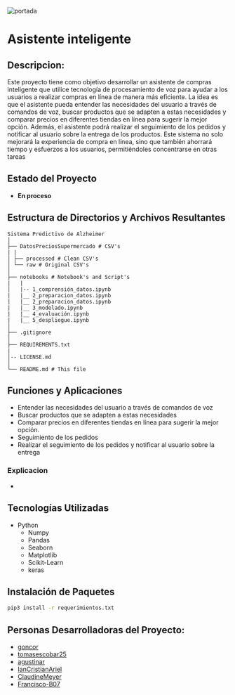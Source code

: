![portada](./data/images/portada.png)

# Asistente inteligente

## Descripcion:
Este proyecto tiene como objetivo desarrollar un asistente de compras inteligente que utilice tecnología de procesamiento de voz para ayudar a los usuarios a realizar compras en línea de manera más eficiente. La idea es que el asistente pueda entender las necesidades del usuario a través de comandos de voz, buscar productos que se adapten a estas necesidades y comparar precios en diferentes tiendas en línea para sugerir la mejor opción.
Además, el asistente podrá realizar el seguimiento de los pedidos y notificar al usuario sobre la entrega de los productos. Este sistema no solo mejorará la experiencia de compra en línea, sino que también ahorrará tiempo y esfuerzos a los usuarios, permitiéndoles
concentrarse en otras tareas

## Estado del Proyecto
- **En proceso**

## Estructura de Directorios y Archivos Resultantes


    Sistema Predictivo de Alzheimer
    │
    ├── DatosPreciosSupermercado # CSV's
    | |
    │ ├── processed # Clean CSV's
    │ └── raw # Original CSV's
    │
    ├── notebooks # Notebook's and Script's
    |   |
    │   |-- 1_comprensión_datos.ipynb
    |   |__ 2_preparacion_datos.ipynb
    |   |__ 2_preparacion_datos.ipynb
    |   |__ 3_modelado.ipynb
    |   |__ 4_evaluación.ipynb
    |   |__ 5_despliegue.ipynb
    │
    ├── .gitignore
    │
    ├── REQUIREMENTS.txt
    |
    │-- LICENSE.md
    │
    └── README.md # This file


## Funciones y Aplicaciones
- Entender las necesidades del usuario a través de comandos de voz
- Buscar productos que se adapten a estas necesidades
- Comparar precios en diferentes tiendas en línea para sugerir la mejor opción.
- Seguimiento de los pedidos
- Realizar el seguimiento de los pedidos y notificar al usuario sobre la entrega

### Explicacion
- 

## Tecnologías Utilizadas
- Python
  - Numpy
  - Pandas
  - Seaborn
  - Matplotlib
  - Scikit-Learn
  - keras

## Instalación de Paquetes
```bash
pip3 install -r requerimientos.txt
```

## Personas Desarrolladoras del Proyecto:

- [goncor](https://github.com/GonCor)
- [tomasescobar25](https://github.com/tomasescobar25)
- [agustinar](https://github.com/agustinarr)
- [IanCristianAriel](https://github.com/ianCristianAriel)
- [ClaudineMeyer](https://github.com/ClaudineMeyer)
- [Francisco-B07](https://github.com/Francisco-B07)